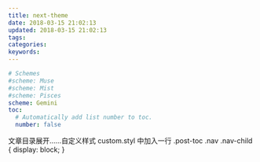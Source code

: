 ```yaml
---
title: next-theme
date: 2018-03-15 21:02:13
updated: 2018-03-15 21:02:13
tags:
categories:
keywords:
---
```


```yml
# Schemes
#scheme: Muse
#scheme: Mist
#scheme: Pisces
scheme: Gemini
toc:
  # Automatically add list number to toc.
  number: false
```

文章目录展开……自定义样式 custom.styl 中加入一行
.post-toc .nav .nav-child { display: block; }
